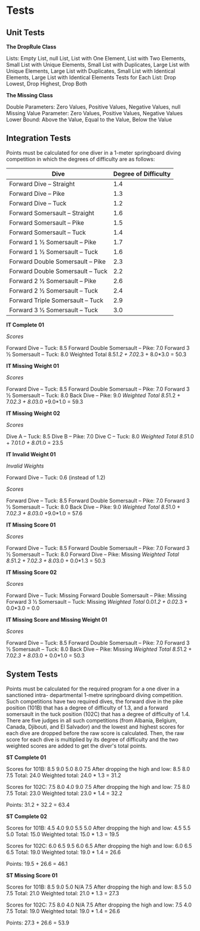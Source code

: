 # Tests

## Unit Tests

**The DropRule Class**

Lists: Empty List, null List, List with One Element, List with Two Elements, Small List with Unique Elements, Small List with Duplicates, Large List with Unique Elements, Large List with Duplicates, Small List with Identical Elements, Large List with Identical Elements
 Tests for Each List: Drop Lowest, Drop Highest, Drop Both

**The Missing Class**

Double Parameters: Zero Values, Positive Values, Negative Values, null Missing Value Parameter: Zero Values, Positive Values, Negative Values Lower Bound: Above the Value, Equal to the Value, Below the Value

## **Integration Tests**

Points must be calculated for one diver in a 1-meter springboard diving competition in which the degrees of difficulty are as follows:

| Dive                             | Degree of Difficulty |
| -------------------------------- | -------------------- |
| Forward Dive – Straight          | 1.4                  |
| Forward Dive – Pike              | 1.3                  |
| Forward Dive – Tuck              | 1.2                  |
| Forward Somersault – Straight    | 1.6                  |
| Forward Somersault – Pike        | 1.5                  |
| Forward Somersault – Tuck        | 1.4                  |
| Forward 1 1⁄2 Somersault – Pike  | 1.7                  |
| Forward 1 1⁄2 Somersault – Tuck  | 1.6                  |
| Forward Double Somersault – Pike | 2.3                  |
| Forward Double Somersault – Tuck | 2.2                  |
| Forward 2 1⁄2 Somersault – Pike  | 2.6                  |
| Forward 2 1⁄2 Somersault – Tuck  | 2.4                  |
| Forward Triple Somersault – Tuck | 2.9                  |
| Forward 3 1⁄2 Somersault – Tuck  | 3.0                  |

**IT Complete 01**

*Scores*

Forward Dive – Tuck: 8.5
Forward Double Somersault – Pike: 7.0 
Forward 3 1⁄2 Somersault – Tuck: 8.0 
Weighted Total
8.5*1.2 + 7.0*2.3 + 8.0*3.0 = 50.3

**IT Missing Weight 01**

*Scores*

Forward Dive – Tuck: 8.5
 Forward Double Somersault – Pike: 7.0 
Forward 3 1⁄2 Somersault – Tuck: 8.0
Back Dive – Pike: 9.0
*Weighted Total
8.5*1.2 + 7.0*2.3 + 8.0*3.0 +9.0*1.0 = 59.3

**IT Missing Weight 02**

*Scores*

Dive A – Tuck: 8.5
Dive B – Pike: 7.0
Dive C – Tuck: 8.0
*Weighted Total
8.5*1.0 + 7.0*1.0 + 8.0*1.0 = 23.5

**IT Invalid Weight 01**

*Invalid Weights*

Forward Dive – Tuck: 0.6 (instead of 1.2)

*Scores*

Forward Dive – Tuck: 8.5
Forward Double Somersault – Pike: 7.0 
Forward 3 1⁄2 Somersault – Tuck: 8.0
Back Dive – Pike: 9.0
*Weighted Total
8.5*1.0 + 7.0*2.3 + 8.0*3.0 +9.0*1.0 = 57.6

**IT Missing Score 01**

*Scores*

Forward Dive – Tuck: 8.5
Forward Double Somersault – Pike: 7.0 
Forward 3 1⁄2 Somersault – Tuck: 8.0 
Forward Dive – Pike: Missing
*Weighted Total
8.5*1.2 + 7.0*2.3 + 8.0*3.0 + 0.0*1.3 = 50.3

**IT Missing Score 02**

*Scores*

Forward Dive – Tuck: Missing
Forward Double Somersault – Pike: Missing 
Forward 3 1⁄2 Somersault – Tuck: Missing
*Weighted Total*
0.0*1.2 + 0.0*2.3 + 0.0*3.0 = 0.0

**IT Missing Score and Missing Weight 01**

*Scores*

Forward Dive – Tuck: 8.5
Forward Double Somersault – Pike: 7.0 
Forward 3 1⁄2 Somersault – Tuck: 8.0
Back Dive – Pike: Missing
*Weighted Total
8.5*1.2 + 7.0*2.3 + 8.0*3.0 + 0.0*1.0 = 50.3

## **System Tests**

Points must be calculated for the required program for a one diver in a sanctioned intra- departmental 1-metre springboard diving competition. Such competitions have two required dives, the forward dive in the pike position (101B) that has a degree of difficulty of 1.3, and a forward somersault in the tuck position (102C) that has a degree of difficulty of 1.4. There are five judges in all such competitions (from Albania, Belgium, Canada, Djibouti, and El Salvador) and the lowest and highest scores for each dive are dropped before the raw score is calculated. Then, the raw score for each dive is multiplied by its degree of difficulty and the two weighted scores are added to get the diver's total points.

**ST Complete 01**

Scores for 101B: 8.5 9.0 5.0 8.0 7.5
After dropping the high and low: 8.5 8.0 7.5 
Total: 24.0
Weighted total: 24.0 * 1.3 = 31.2

Scores for 102C: 7.5 8.0 4.0 9.0 7.5
After dropping the high and low: 7.5 8.0 7.5 
Total: 23.0
Weighted total: 23.0 * 1.4 = 32.2

Points: 31.2 + 32.2 = 63.4

**ST Complete 02**

Scores for 101B: 4.5 4.0 9.0 5.5 5.0
After dropping the high and low: 4.5 5.5 5.0 
Total: 15.0
Weighted total: 15.0 * 1.3 = 19.5

Scores for 102C: 6.0 6.5 9.5 6.0 6.5
After dropping the high and low: 6.0 6.5 6.5 
Total: 19.0
 Weighted total: 19.0 * 1.4 = 26.6

Points: 19.5 + 26.6 = 46.1

**ST Missing Score 01**

Scores for 101B: 8.5 9.0 5.0 N/A 7.5
After dropping the high and low: 8.5 5.0 7.5 
Total: 21.0
Weighted total: 21.0 * 1.3 = 27.3

Scores for 102C: 7.5 8.0 4.0 N/A 7.5
After dropping the high and low: 7.5 4.0 7.5 
Total: 19.0
Weighted total: 19.0 * 1.4 = 26.6

Points: 27.3 + 26.6 = 53.9